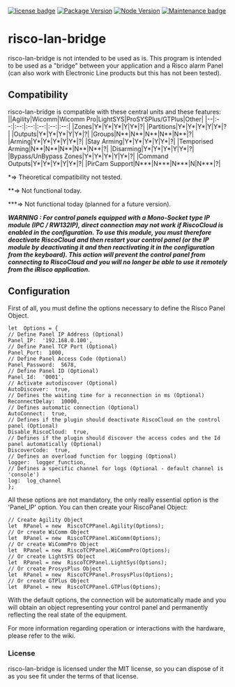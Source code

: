 [![license badge](https://img.shields.io/badge/license-MIT-green.svg)](https://github.com/TJForc/risco-lan-bridge/blob/main/LICENSE)
[![Package Version](https://shields.io/npm/v/risco-lan-bridge/latest)](https://www.npmjs.com/package/risco-lan-bridge)
[![Node Version](https://shields.io/node/v/risco-lan-bridge)](https://www.npmjs.com/package/risco-lan-bridge)
[![Maintenance badge](https://shields.io/badge/maintenance-yes-green.svg)](https://github.com/TJForc/risco-lan-bridge/)



# risco-lan-bridge
risco-lan-bridge is not intended to be used as is.
This program is intended to be used as a "bridge" between your application and a Risco alarm Panel (can also work with Electronic Line products but this has not been tested).

## Compatibility
risco-lan-bridge is compatible with these central units and these features:
||Agility|Wicomm|Wicomm Pro|LightSYS|ProSYSPlus/GTPlus|Other|
|--|:--:|:--:|:--:|:--:|:--:|:--:|
|Zones|Y*|Y*|Y*|Y|Y*|?|
|Partitions|Y*|Y*|Y*|Y|Y*|?|
|Outputs|Y*|Y*|Y*|Y|Y*|?|
|Groups|N**|N**|N**|N**|N**|?|
|Arming|Y*|Y*|Y*|Y|Y*|?|
|Stay Arming|Y*|Y*|Y*|Y|Y*|?|
|Temporised Arming|N**|N**|N**|N**|N**|?|
|Disarming|Y*|Y*|Y*|Y|Y*|?|
|Bypass/UnBypass Zones|Y*|Y*|Y*|Y|Y*|?|
|Command Outputs|Y*|Y*|Y*|Y|Y*|?|
|PirCam Support|N***|N***|N***|N|N***|?|

*=> Theoretical compatibility not tested.

**=> Not functional today. 

***=> Not functional today (planned for a future version).

***WARNING : For control panels equipped with a Mono-Socket type IP module (IPC / RW132IP), direct connection may not work if RiscoCloud is enabled in the configuration.
To use this module, you must therefore deactivate RiscoCloud and then restart your control panel (or the IP module by deactivating it and then reactivating it in the configuration from the keyboard).
This action will prevent the control panel from connecting to RiscoCloud and you will no longer be able to use it remotely from the iRisco application.***


## Configuration
First of all, you must define the options necessary to define the Risco Panel Object.
```
let  Options = {
// Define Panel IP Address (Optional)
Panel_IP:  '192.168.0.100',
// Define Panel TCP Port (Optional)
Panel_Port:  1000,
// Define Panel Access Code (Optional)
Panel_Password:  5678,
// Define Panel ID (Optional)
Panel_Id:  '0001',
// Activate autodiscover (Optional)
AutoDiscover:  true,
// Defines the waiting time for a reconnection in ms (Optional)
ReconnectDelay:  10000,
// Defines automatic connection (Optional)
AutoConnect:  true,
// Defines if the plugin should deactivate RiscoCloud on the control panel (Optional)
Disable_RiscoCloud:  true,
// Defines if the plugin should discover the access codes and the Id panel automatically (Optional)
DiscoverCode:  true,
// Defines an overload function for logging (Optional)
logger:  logger_function,
// Defines a specific channel for logs (Optional - default channel is 'console')
log:  log_channel
};
````
All these options are not mandatory, the only really essential option is the 'Panel_IP' option.
You can then create your RiscoPanel Object:
```
// Create Agility Object
let  RPanel = new  RiscoTCPPanel.Agility(Options);
// Or create WiComm Object
let  RPanel = new  RiscoTCPPanel.WiComm(Options);
// Or create WiCommPro Object
let  RPanel = new  RiscoTCPPanel.WiCommPro(Options);
// Or create LightSYS Object
let  RPanel = new  RiscoTCPPanel.LightSys(Options);
// Or create ProsysPlus Object
let  RPanel = new  RiscoTCPPanel.ProsysPlus(Options);
// Or create GTPlus Object
let  RPanel = new  RiscoTCPPanel.GTPlus(Options);
```
With the default options, the connection will be automatically made and you will obtain an object representing your control panel and permanently reflecting the real state of the equipment.

For more information regarding operation or interactions with the hardware, please refer to the wiki.

### License
risco-lan-bridge is licensed under the MIT license, so you can dispose of it as you see fit under the terms of that license.
